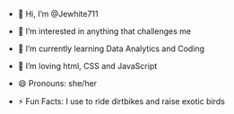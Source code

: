 - 👋 Hi, I’m @Jewhite711
- 👀 I’m interested in anything that challenges me
- 🌱 I’m currently learning Data Analytics and Coding 
- 💞️ I’m loving html, CSS and JavaScript

  
- 😄 Pronouns: she/her
- ⚡ Fun Facts: I use to ride dirtbikes and raise exotic birds 

<!---
Jewhite711/Jewhite711 is a ✨ special ✨ repository because its `README.md` (this file) appears on your GitHub profile.
You can click the Preview link to take a look at your changes.
--->
